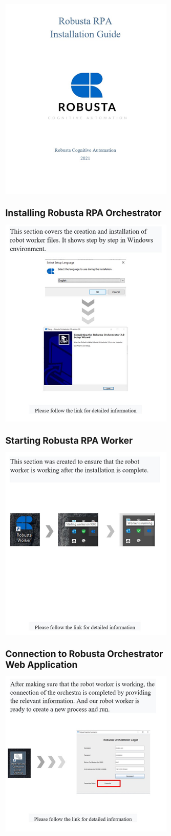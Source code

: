 ﻿





![](page0.jpg)

# **Installing Robusta RPA Orchestrator**



![](page1.jpg)




# **Starting Robusta RPA Worker**



![](page2.jpg)






# **Connection  to Robusta Orchestrator Web Application**


![](page3.jpg)




